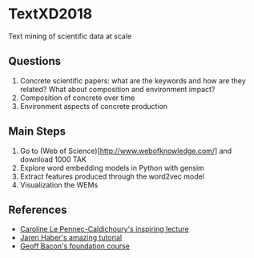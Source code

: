 # TextXD2018
Text mining of scientific data at scale

## Questions 
1. Concrete scientific papers: what are the keywords and how are they related? What about composition and environment impact?
2. Composition of concrete over time
3. Environment aspects of concrete production

## Main Steps
1. Go to (Web of Science)[http://www.webofknowledge.com/] and download 1000 TAK
2. Explore word embedding models in Python with gensim 
3. Extract features produced through the word2vec model
4. Visualization the WEMs

## References
- [Caroline Le Pennec-Caldichoury's inspiring lecture](http://www.textxd.org/programs/textxd2018/)
- [Jaren Haber's amazing tutorial](https://github.com/TextXD/charters4textxd2018)
- [Geoff Bacon's foundation course](http://www.textxd.org/programs/textxd2018/)
